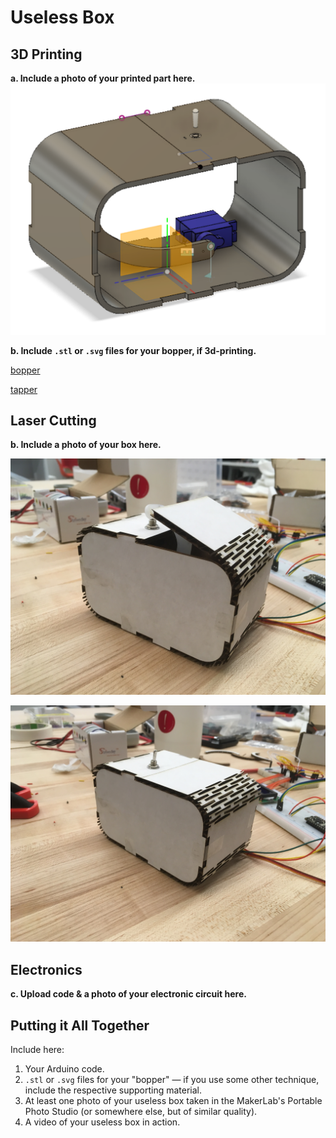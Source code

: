 # Useless Box

## 3D Printing

**a. Include a photo of your printed part here.**
![alt text](plan.png)

**b. Include `.stl` or `.svg` files for your bopper, if 3d-printing.**

[bopper](dopper.dxf)

[tapper](tapper.dxf)

## Laser Cutting

**b. Include a photo of your box here.**

![alt text](open.JPG)

![alt text](close.JPG)

## Electronics

**c. Upload code & a photo of your electronic circuit here.**

## Putting it All Together

Include here:
1. Your Arduino code.
1. `.stl` or `.svg` files for your "bopper" — if you use some other technique, include the respective supporting material.
1. At least one photo of your useless box taken in the MakerLab's Portable Photo Studio (or somewhere else, but of similar quality).
1. A video of your useless box in action.
